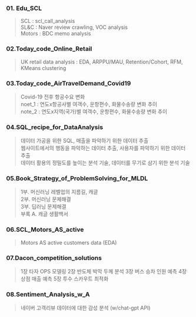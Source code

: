### 01. Edu_SCL
> SCL : scl_call_analysis  
> SL&C : Naver review crawling, VOC analysis  
> Motors : BDC memo analysis  

### 02.Today_code_Online_Retail
> UK retail data analysis : EDA, ARPPU/MAU, Retention/Cohort, RFM, KMeans clustering  

### 03.Today_code_AirTravelDemand_Covid19
> Covid-19 전후 항공수요 변화  
> noet_1 : 연도x항공사별 여객수, 운항편수, 화물수송량 변화 추이  
> note_2 : 연도x지역(국가)별 여객수, 운항편수, 화물수송량 변화 추이

### 04.SQL_recipe_for_DataAnalysis
> 데이터 가공을 위한 SQL, 매출을 파악하기 위한 데이터 추출  
> 웹사이트에서의 행동을 파악하는 데이터 추출, 사용자를 파악하기 위한 데이터 추출  
> 데이터 활용의 정밀도를 높이는 분석 기술, 데이터를 무기로 삼기 위한 분석 기술  

### 05.Book_Strategy_of_ProblemSolving_for_MLDL
> 1부. 머신러닝 레벨업의 지름길, 캐글  
> 2부. 머신러닝 문제해결  
> 3부. 딥러닝 문제해결  
> 부록 A. 캐글 생활백서  

### 06.SCL_Motors_AS_active
> Motors AS active customers data (EDA) 

### 07.Dacon_competition_solutions
> 1장 타자 OPS 모델링
> 2장 반도체 박막 두께 분석
> 3장 버스 승차 인원 예측
> 4장 상점 매출 예측
> 5장 투수 스카우트 최적화

### 08.Sentiment_Analysis_w_A
> 네이버 고객리뷰 데이터에 대한 감성 분석 (w/chat-gpt API) 

